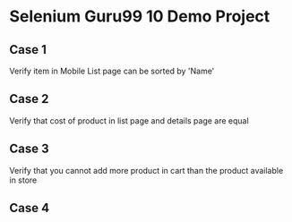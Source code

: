 # Selenium Guru99 10 Demo Project

## Case 1
Verify item in Mobile List page can be sorted by 'Name'

## Case 2
Verify that cost of product in list page and details page are equal

## Case 3
Verify that you cannot add more product in cart than the product available in store

## Case 4

